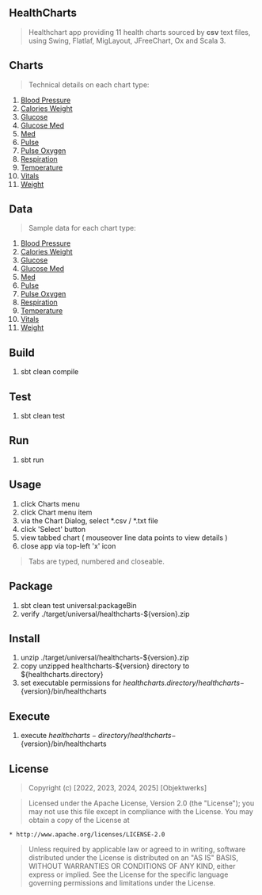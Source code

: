 HealthCharts
------------
>Healthchart app providing 11 health charts sourced by **csv** text files, using Swing, Flatlaf, MigLayout, JFreeChart, Ox and Scala 3.

Charts
------
>Technical details on each chart type:
1. [Blood Pressure](docs/blood.pressure.chart.md)
2. [Calories Weight](docs/calories.weight.chart.md)
3. [Glucose](docs/glucose.chart.md)
4. [Glucose Med](docs/glucose.med.chart.md)
5. [Med](docs/med.chart.md)
6. [Pulse](docs/pulse.chart.md)
7. [Pulse Oxygen](docs/pulse.oxygen.chart.md)
8. [Respiration](docs/respiration.chart.md)
9. [Temperature](docs/temperature.chart.md)
10. [Vitals](docs/vitals.chart.md)
11. [Weight](docs/weight.chart.md)

Data
----
>Sample data for each chart type:
1. [Blood Pressure](data/blood-pressure/blood-pressure.txt)
2. [Calories Weight](data/calories-weight/calories-weight.txt)
3. [Glucose](data/glucose/glucose.txt)
4. [Glucose Med](data/glucose-med/glucose-med.txt)
5. [Med](data/med/med.txt)
6. [Pulse](data/pulse/pulse.txt)
7. [Pulse Oxygen](data/pulse.oxygen.chart.md)
8. [Respiration](data/respiration.chart.md)
9. [Temperature](data/temperature.chart.md)
10. [Vitals](data/vitals.chart.md)
11. [Weight](data/weight.chart.md)

Build
-----
1. sbt clean compile

Test
----
1. sbt clean test

Run
---
1. sbt run

Usage
-----
1. click Charts menu
2. click Chart menu item
3. via the Chart Dialog, select *.csv / *.txt file
4. click 'Select' button
5. view tabbed chart ( mouseover line data points to view details )
6. close app via top-left 'x' icon
>Tabs are typed, numbered and closeable.

Package
-------
1. sbt clean test universal:packageBin
2. verify ./target/universal/healthcharts-${version}.zip

Install
-------
1. unzip ./target/universal/healthcharts-${version}.zip
2. copy unzipped healthcharts-${version} directory to ${healthcharts.directory}
3. set executable permissions for ${healthcharts.directory}/healthcharts-${version}/bin/healthcharts

Execute
-------
1. execute ${healthcharts-directory}/healthcharts-${version}/bin/healthcharts

License
-------
>Copyright (c) [2022, 2023, 2024, 2025] [Objektwerks]

>Licensed under the Apache License, Version 2.0 (the "License");
you may not use this file except in compliance with the License.
You may obtain a copy of the License at

    * http://www.apache.org/licenses/LICENSE-2.0

>Unless required by applicable law or agreed to in writing, software
distributed under the License is distributed on an "AS IS" BASIS,
WITHOUT WARRANTIES OR CONDITIONS OF ANY KIND, either express or implied.
See the License for the specific language governing permissions and
limitations under the License.